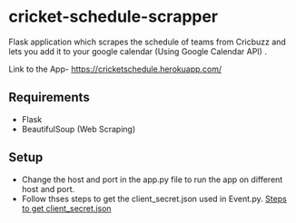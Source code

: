 # cricket-schedule-scrapper
Flask application which scrapes the schedule of teams from Cricbuzz and lets you add it to your google calendar (Using Google Calendar API) .

Link to the App- https://cricketschedule.herokuapp.com/

## Requirements
* Flask
* BeautifulSoup (Web Scraping)

## Setup
* Change the host and port in the app.py file to run the app on different host and port. 
* Follow thses steps to get the client_secret.json used in Event.py.  [Steps to get client_secret.json](https://developers.google.com/calendar/quickstart/python)
